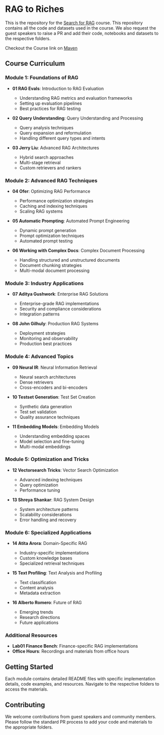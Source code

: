 # RAG to Riches

This is the repository for the [Search for RAG](https://maven.com/nirantk/rag-to-riches) course. This repository contains all the code and datasets used in the course. 
We also request the guest speakers to raise a PR and add their code, notebooks and datasets to the respective folders.

Checkout the Course link on [Maven](https://maven.com/nirantk/rag-to-riches)

## Course Curriculum

### Module 1: Foundations of RAG
- **01 RAG Evals**: Introduction to RAG Evaluation
  - Understanding RAG metrics and evaluation frameworks
  - Setting up evaluation pipelines
  - Best practices for RAG testing

- **02 Query Understanding**: Query Understanding and Processing
  - Query analysis techniques
  - Query expansion and reformulation
  - Handling different query types and intents

- **03 Jerry Liu**: Advanced RAG Architectures
  - Hybrid search approaches
  - Multi-stage retrieval
  - Custom retrievers and rankers

### Module 2: Advanced RAG Techniques
- **04 Ofer**: Optimizing RAG Performance
  - Performance optimization strategies
  - Caching and indexing techniques
  - Scaling RAG systems

- **05 Automatic Prompting**: Automated Prompt Engineering
  - Dynamic prompt generation
  - Prompt optimization techniques
  - Automated prompt testing

- **06 Working with Complex Docs**: Complex Document Processing
  - Handling structured and unstructured documents
  - Document chunking strategies
  - Multi-modal document processing

### Module 3: Industry Applications
- **07 Aditya Gushwork**: Enterprise RAG Solutions
  - Enterprise-grade RAG implementations
  - Security and compliance considerations
  - Integration patterns

- **08 John Gilhuly**: Production RAG Systems
  - Deployment strategies
  - Monitoring and observability
  - Production best practices

### Module 4: Advanced Topics
- **09 Neural IR**: Neural Information Retrieval
  - Neural search architectures
  - Dense retrievers
  - Cross-encoders and bi-encoders

- **10 Testset Generation**: Test Set Creation
  - Synthetic data generation
  - Test set validation
  - Quality assurance techniques

- **11 Embedding Models**: Embedding Models
  - Understanding embedding spaces
  - Model selection and fine-tuning
  - Multi-modal embeddings

### Module 5: Optimization and Tricks
- **12 Vectorsearch Tricks**: Vector Search Optimization
  - Advanced indexing techniques
  - Query optimization
  - Performance tuning

- **13 Shreya Shankar**: RAG System Design
  - System architecture patterns
  - Scalability considerations
  - Error handling and recovery

### Module 6: Specialized Applications
- **14 Atita Arora**: Domain-Specific RAG
  - Industry-specific implementations
  - Custom knowledge bases
  - Specialized retrieval techniques

- **15 Text Profiling**: Text Analysis and Profiling
  - Text classification
  - Content analysis
  - Metadata extraction

- **16 Alberto Romero**: Future of RAG
  - Emerging trends
  - Research directions
  - Future applications

### Additional Resources
- **Lab01 Finance Bench**: Finance-specific RAG implementations
- **Office Hours**: Recordings and materials from office hours

## Getting Started
Each module contains detailed README files with specific implementation details, code examples, and resources. Navigate to the respective folders to access the materials.

## Contributing
We welcome contributions from guest speakers and community members. Please follow the standard PR process to add your code and materials to the appropriate folders.